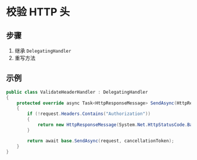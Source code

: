 # 校验 HTTP 头

## 步骤

1. 继承 `DelegatingHandler`
2. 重写方法

## 示例

```csharp
public class ValidateHeaderHandler : DelegatingHandler
{
	protected override async Task<HttpResponseMessage> SendAsync(HttpRequestMessage request, CancellationToken cancellationToken)
	{
		if (!request.Headers.Contains("Authorization"))
		{
			return new HttpResponseMessage(System.Net.HttpStatusCode.BadRequest);
		}

		return await base.SendAsync(request, cancellationToken);
	}
}
```
